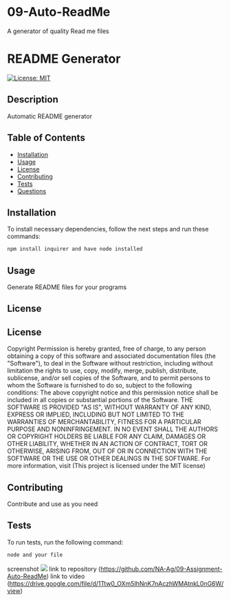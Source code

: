 # 09-Auto-ReadMe
A generator of quality Read me files

# README Generator
[![License: MIT](https://img.shields.io/badge/License-MIT-yellow.svg)](https://opensource.org/licenses/MIT)
## Description
Automatic README generator
## Table of Contents 
- [Installation](#installation)
- [Usage](#usage)
- [License](#license)
- [Contributing](#contributing)
- [Tests](#tests)
- [Questions](#questions)
## Installation
To install necessary dependencies, follow the next steps and run these commands:
```bash
npm install inquirer and have node installed
```
## Usage
Generate README files for your programs
## License
## License
    
  Copyright <YEAR> <COPYRIGHT HOLDER>
  Permission is hereby granted, free of charge, to any person obtaining a copy of this software and associated documentation files (the "Software"), to deal in the Software without restriction, including without limitation the rights to use, copy, modify, merge, publish, distribute, sublicense, and/or sell copies of the Software, and to permit persons to whom the Software is furnished to do so, subject to the following conditions:
  The above copyright notice and this permission notice shall be included in all copies or substantial portions of the Software.
  THE SOFTWARE IS PROVIDED "AS IS", WITHOUT WARRANTY OF ANY KIND, EXPRESS OR IMPLIED, INCLUDING BUT NOT LIMITED TO THE WARRANTIES OF MERCHANTABILITY, FITNESS FOR A PARTICULAR PURPOSE AND NONINFRINGEMENT. IN NO EVENT SHALL THE AUTHORS OR COPYRIGHT HOLDERS BE LIABLE FOR ANY CLAIM, DAMAGES OR OTHER LIABILITY, WHETHER IN AN ACTION OF CONTRACT, TORT OR OTHERWISE, ARISING FROM, OUT OF OR IN CONNECTION WITH THE SOFTWARE OR THE USE OR OTHER DEALINGS IN THE SOFTWARE.
  For more information, visit (This project is licensed under the MIT license)
  
  
## Contributing
Contribute and use as you need
## Tests
To run tests, run the following command:
```bash
node and your file
```
screenshot  ![](./Images/06-screenshot-working.PNG)
link to repository (https://github.com/NA-Ag/09-Assignment-Auto-ReadMe)
link to video (https://drive.google.com/file/d/1Ttw0_OXm5IhNnK7nAczhWMAtnkL0nG6W/view)

